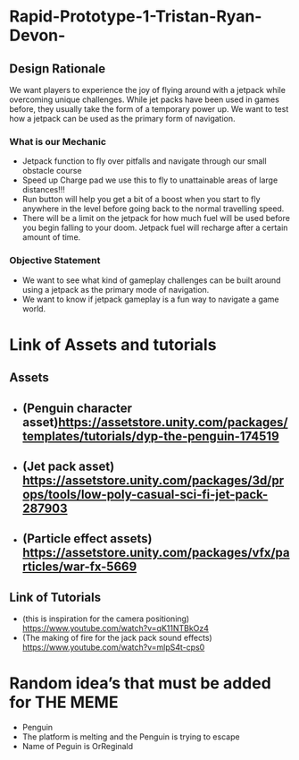 # Rapid-Prototype-1-Tristan-Ryan-Devon-
## Design Rationale  
We want players to experience the joy of flying around with a jetpack while overcoming unique challenges. While jet packs have been used in games before, they usually take the form of a temporary power up. We want to test how a jetpack can be used as the primary form of navigation.  

### What is our Mechanic
- Jetpack function to fly over pitfalls and navigate through our small obstacle course
- Speed up Charge pad we use this to fly to unattainable areas of large distances!!!
- Run button will help you get a bit of a boost when you start to fly anywhere in the level before going back to the normal travelling speed.
- There will be a limit on the jetpack for how much fuel will be used before you begin falling to your doom. Jetpack fuel will recharge after a certain amount of time.
### Objective Statement
- We want to see what kind of gameplay challenges can be built around using a jetpack as the primary mode of navigation.
- We want to know if jetpack gameplay is a fun way to navigate a game world. 

# Link of Assets and tutorials
## Assets
- (Penguin character asset)https://assetstore.unity.com/packages/templates/tutorials/dyp-the-penguin-174519
  ---
- (Jet pack asset) https://assetstore.unity.com/packages/3d/props/tools/low-poly-casual-sci-fi-jet-pack-287903
  ---
- (Particle effect assets) https://assetstore.unity.com/packages/vfx/particles/war-fx-5669
  ---

## Link of Tutorials
- (this is inspiration for the camera positioning\) https://www.youtube.com/watch?v=qK11NTBkOz4 
- (The making of fire for the jack pack sound effects) https://www.youtube.com/watch?v=mlpS4t-cps0 

# Random idea’s that must be added for THE MEME 

- Penguin
- The platform is melting and the Penguin is trying to escape
- Name of Peguin is OrReginald

